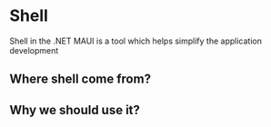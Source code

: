 # Shell

Shell in the .NET MAUI is a tool which helps simplify the application development

## Where shell come from?

## Why we should use it?